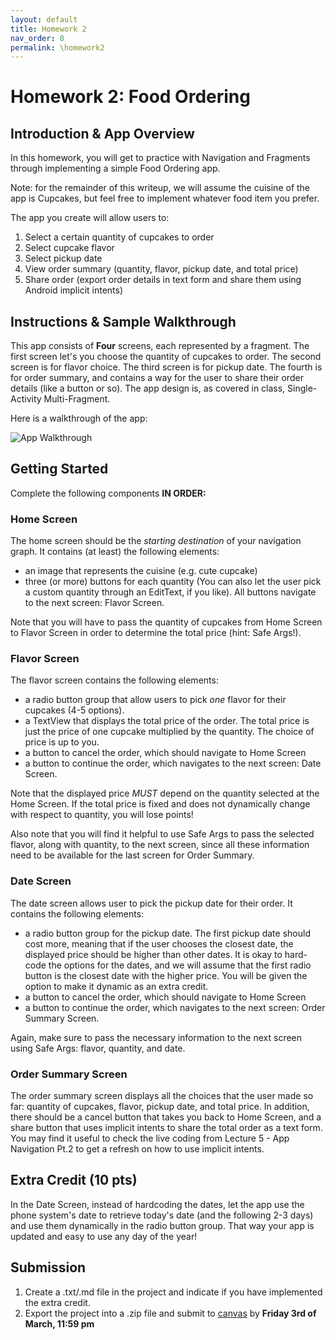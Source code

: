 ```yaml
---
layout: default
title: Homework 2
nav_order: 8
permalink: \homework2
---
```


# **Homework 2: Food Ordering**

## **Introduction & App Overview**

In this homework, you will get to practice with Navigation and Fragments through implementing a simple Food Ordering app.

Note: for the remainder of this writeup, we will assume the cuisine of the app is Cupcakes, but feel free to implement whatever food item you prefer.

The app you create will allow users to: 

1. Select a certain quantity of cupcakes to order
2. Select cupcake flavor
3. Select pickup date
4. View order summary (quantity, flavor, pickup date, and total price)
5. Share order (export order details in text form and share them using Android implicit intents)

## **Instructions & Sample Walkthrough**

This app consists of **Four** screens, each represented by a fragment. The first screen let's you choose the quantity of cupcakes to order. The second screen is for flavor choice. The third screen is for pickup date. The fourth is for order summary, and contains a way for the user to share their order details (like a button or so). The app design is, as covered in class, Single-Activity Multi-Fragment.

Here is a walkthrough of the app:

![App Walkthrough](https://media.giphy.com/media/v1.Y2lkPTc5MGI3NjExMTAxYWVjMDgyMzkxMzJlNzIxYzM1MDY1NGM1YWUzYTk0YWUxYzBjMSZjdD1n/ORBnkKEizYDh0TCiCb/giphy.gif)
 

## **Getting Started**

Complete the following components **IN ORDER:**

### **Home Screen**

The home screen should be the _starting destination_ of your navigation graph. It contains (at least) the following elements:

- an image that represents the cuisine (e.g. cute cupcake)
- three (or more) buttons for each quantity (You can also let the user pick a custom quantity through an EditText, if you like). All buttons navigate to the next screen: Flavor Screen.

Note that you will have to pass the quantity of cupcakes from Home Screen to Flavor Screen in order to determine the total price (hint: Safe Args!).

### **Flavor Screen**

The flavor screen contains the following elements:
 
- a radio button group that allow users to pick _one_ flavor for their cupcakes (4-5 options).
- a TextView that displays the total price of the order. The total price is just the price of one cupcake multiplied by the quantity. The choice of price is up to you.
- a button to cancel the order, which should navigate to Home Screen
- a button to continue the order, which navigates to the next screen: Date Screen.

Note that the displayed price _MUST_ depend on the quantity selected at the Home Screen. If the total price is fixed and does not dynamically change with respect to quantity, you will lose points!

Also note that you will find it helpful to use Safe Args to pass the selected flavor, along with quantity, to the next screen, since all these information need to be available for the last screen for Order Summary.

### **Date Screen**

The date screen allows user to pick the pickup date for their order. It contains the following elements:

- a radio button group for the pickup date. The first pickup date should cost more, meaning that if the user chooses the closest date, the displayed price should be higher than other dates. It is okay to hard-code the options for the dates, and we will assume that the first radio button is the closest date with the higher price. You will be given the option to make it dynamic as an extra credit.
- a button to cancel the order, which should navigate to Home Screen
- a button to continue the order, which navigates to the next screen: Order Summary Screen.

Again, make sure to pass the necessary information to the next screen using Safe Args: flavor, quantity, and date.

### **Order Summary Screen**

The order summary screen displays all the choices that the user made so far: quantity of cupcakes, flavor, pickup date, and total price. In addition, there should be a cancel button that takes you back to Home Screen, and a share button that uses implicit intents to share the total order as a text form. You may find it useful to check the live coding from Lecture 5 - App Navigation Pt.2 to get a refresh on how to use implicit intents.

## **Extra Credit (10 pts)** 

In the Date Screen, instead of hardcoding the dates, let the app use the phone system's date to retrieve today's date (and the following 2-3 days) and use them dynamically in the radio button group. That way your app is updated and easy to use any day of the year!

## **Submission**

1. Create a .txt/.md file in the project and indicate if you have implemented the extra credit.
2. Export the project into a .zip file and submit to [canvas](https://canvas.upenn.edu/courses/1703225/assignments/11051538) by **Friday 3rd of March, 11:59 pm**
